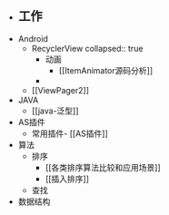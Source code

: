 - 工作
	-
- Android
	- RecyclerView
	  collapsed:: true
		- 动画
			- [[ItemAnimator源码分析]]
		-
	- [[ViewPager2]]
- JAVA
	- [[java-泛型]]
- AS插件
	- 常用插件- [[AS插件]]
- 算法
	- 排序
		- [[各类排序算法比较和应用场景]]
		- [[插入排序]]
	- 查找
- 数据结构